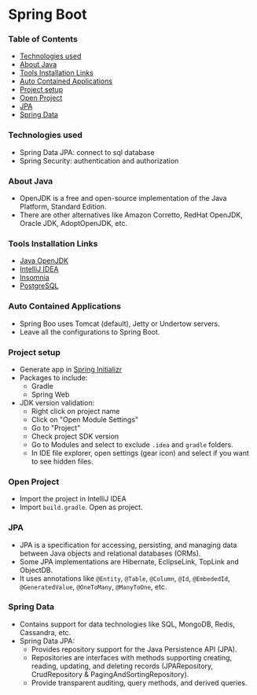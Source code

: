 # Spring Boot

### Table of Contents

- [Technologies used](#technologies-used)
- [About Java](#about-java)
- [Tools Installation Links](#tools-installation-links)
- [Auto Contained Applications](#auto-contained-applications)
- [Project setup](#project-setup)
- [Open Project](#open-project)
- [JPA](#jpa)
- [Spring Data](#spring-data)

### Technologies used

* Spring Data JPA: connect to sql database
* Spring Security: authentication and authorization

### About Java

* OpenJDK is a free and open-source implementation of the Java Platform, Standard Edition.
* There are other alternatives like Amazon Corretto, RedHat OpenJDK, Oracle JDK, AdoptOpenJDK, etc.

### Tools Installation Links

* [Java OpenJDK](https://adoptium.net/)
* [IntelliJ IDEA](https://www.jetbrains.com/idea/download/?section=mac)
* [Insomnia](https://insomnia.rest/)
* [PostgreSQL](https://www.enterprisedb.com/downloads/postgres-postgresql-downloads/)

### Auto Contained Applications

* Spring Boo uses Tomcat (default), Jetty or Undertow servers.
* Leave all the configurations to Spring Boot.

### Project setup

* Generate app in [Spring Initializr](https://start.spring.io/)
* Packages to include:
    * Gradle
    * Spring Web
* JDK version validation:
    * Right click on project name
    * Click on "Open Module Settings"
    * Go to "Project"
    * Check project SDK version
    * Go to Modules and select to exclude `.idea` and `gradle` folders.
    * In IDE file explorer, open settings (gear icon) and select if you want to see hidden files.

### Open Project

* Import the project in IntelliJ IDEA
* Import `build.gradle`. Open as project.

### JPA

* JPA is a specification for accessing, persisting, and managing data between Java objects and relational databases (ORMs).
* Some JPA implementations are Hibernate, EclipseLink, TopLink and ObjectDB.
* It uses annotations like `@Entity`, `@Table`, `@Column`, `@Id`, `@EmbededId`, `@GeneratedValue`, `@OneToMany`, `@ManyToOne`, etc.

### Spring Data

* Contains support for data technologies like SQL, MongoDB, Redis, Cassandra, etc.
* Spring Data JPA:
    * Provides repository support for the Java Persistence API (JPA).
    * Repositories are interfaces with methods supporting creating, reading, updating, and deleting records (JPARepository, CrudRepository & PagingAndSortingRepository).
    * Provide transparent auditing, query methods, and derived queries.

